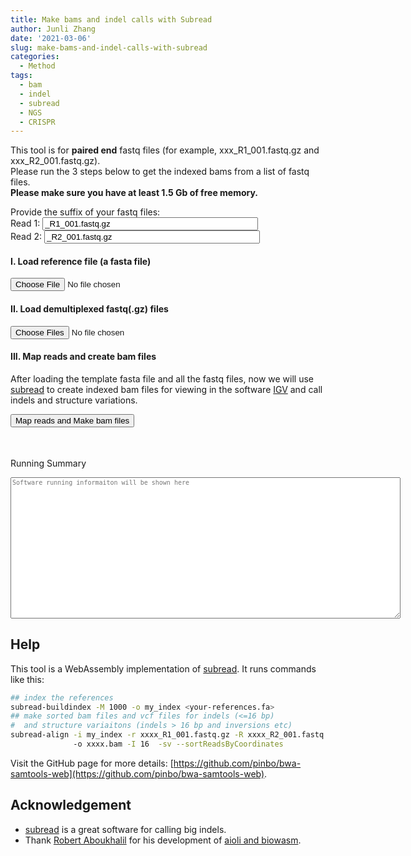 ```yaml
---
title: Make bams and indel calls with Subread
author: Junli Zhang
date: '2021-03-06'
slug: make-bams-and-indel-calls-with-subread
categories:
  - Method
tags:
  - bam
  - indel
  - subread
  - NGS
  - CRISPR
---
```


This tool is for **paired end** fastq files (for example, xxx_R1_001.fastq.gz and xxx_R2_001.fastq.gz).  
Please run the 3 steps below to get the indexed bams from a list of fastq files.  
**Please make sure you have at least 1.5 Gb of free memory.**

<label for="suffix">Provide the suffix of your fastq files:</label><br>
Read 1: <input id="suffix1" value="_R1_001.fastq.gz" size="40"><br>
Read 2: <input id="suffix2" value="_R2_001.fastq.gz" size="40"><br>

<h4>I. Load reference file (a fasta file)</h4>
<input id="reference" type="file">

<h4>II. Load demultiplexed fastq(.gz) files</h4>
<input id="fastq" type="file" multiple>

<p id="indexErr" style="color:red;"></p>
<p id="demoRef" style="display:none;"></p>
<p id="demoFq" style="display:none;"></p>

<h4>III. Map reads and create bam files</h4>

After loading the template fasta file and all the fastq files, now we will use [subread](http://subread.sourceforge.net/) to create indexed bam files for viewing in the software [IGV](https://software.broadinstitute.org/software/igv/download) and call indels and structure variations.

<button onclick="makeAll()">Map reads and Make bam files</button>
<p id="bam" style="color:pink;font-style: italic;"></p>
<button id="download-btn" onclick="downloadAll()" style="visibility:hidden">Download indexed bam files</button>
<p id="download" style="color:pink;font-style: italic;"></p>

<label for="stderr">Running Summary</label><br>
<textarea id="stderr" name="stderr" rows="20" cols="100" style="font-family: monospace;font-size: 10px;" placeholder="Software running informaiton will be shown here"></textarea><br>

<script src="/tools/aioli/latest/aioli.js"></script>
<script src="/libs/subread.js"></script>
<script src="/libs/FileSaver.min.js"></script>
<script src="/libs/jszip.min.js"></script>

## Help

This tool is a WebAssembly implementation of [subread](http://subread.sourceforge.net/). It runs commands like this:

```sh
## index the references
subread-buildindex -M 1000 -o my_index <your-references.fa>
## make sorted bam files and vcf files for indels (<=16 bp) 
#  and structure variaitons (indels > 16 bp and inversions etc)
subread-align -i my_index -r xxxx_R1_001.fastq.gz -R xxxx_R2_001.fastq.gz
              -o xxxx.bam -I 16  -sv --sortReadsByCoordinates
```

Visit the GitHub page for more details: [https://github.com/pinbo/bwa-samtools-web](https://github.com/pinbo/bwa-samtools-web).

## Acknowledgement

- [subread](http://subread.sourceforge.net/) is a great software for calling big indels.
- Thank [Robert Aboukhalil](https://github.com/robertaboukhalil) for his development of [aioli and biowasm](https://github.com/biowasm).